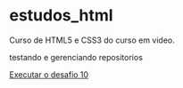 # estudos_html
 Curso de HTML5 e CSS3 do curso em video.

testando  e gerenciando repositorios

<a href="https://github.com/giovanabulcao/estudos_html/Modulo 2/desf_10/site.html">Executar o desafio 10</a>